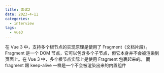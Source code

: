 ```yaml
---
title: 面试2
date: 2023-4-11
categories:
  - interview
tags:
  - vue3
---
```


在 Vue 3 中，支持多个根节点的实现原理是使用了 Fragment（文档片段）。
Fragment 是一个 DOM 节点，它可以包含多个子节点，但它本身并不会被渲染到页面上。在 Vue 3 中，多个根节点实际上是使用 Fragment 包裹起来的。
而 fragment 跟 keep-alive 一样是一个不会被渲染出来的内置组件